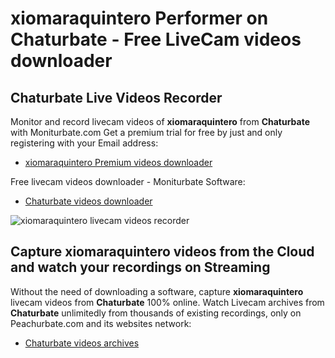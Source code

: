 # xiomaraquintero Performer on Chaturbate - Free LiveCam videos downloader

## Chaturbate Live Videos Recorder

Monitor and record livecam videos of **xiomaraquintero** from **Chaturbate** with Moniturbate.com
Get a premium trial for free by just and only registering with your Email address:
* [xiomaraquintero Premium videos downloader](https://moniturbate.com/request-demo-licence-key.html)

Free livecam videos downloader - Moniturbate Software:
* [Chaturbate videos downloader](https://moniturbate.com/moniturbate-download-software.html)

![xiomaraquintero livecam videos recorder](https://peachurnet.com/templates/moniturbate-software.png)


## Capture xiomaraquintero videos from the Cloud and watch your recordings on Streaming

Without the need of downloading a software, capture **xiomaraquintero** livecam videos from **Chaturbate** 100% online.
Watch Livecam archives from **Chaturbate** unlimitedly from thousands of existing recordings, only on Peachurbate.com and its websites network:
* [Chaturbate videos archives](https://peachurnet.com/)